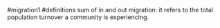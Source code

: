 #migration1 #definitions 
sum of in and out migration: it refers to the total population turnover a community is experiencing.
